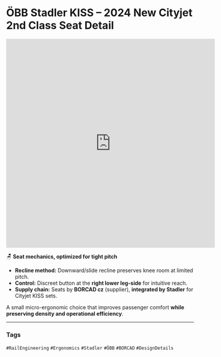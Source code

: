 # ÖBB Stadler KISS – 2024 New Cityjet 2nd Class Seat Detail

<iframe src="https://www.youtube.com/shorts/JVm04ldYODM" 
        width="560" height="560" 
        style="aspect-ratio: 9/16;" 
        frameborder="0" allowfullscreen>
</iframe>

🪑 **Seat mechanics, optimized for tight pitch**

- **Recline method:** Downward/slide recline preserves knee room at limited pitch.  
- **Control:** Discreet button at the **right lower leg-side** for intuitive reach.  
- **Supply chain:** Seats by **BORCAD cz** (supplier), **integrated by Stadler** for Cityjet KISS sets.  

A small micro-ergonomic choice that improves passenger comfort **while preserving density and operational efficiency**.

---

### Tags
`#RailEngineering` `#Ergonomics` `#Stadler` `#ÖBB` `#BORCAD` `#DesignDetails`
